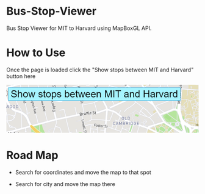 # Bus-Stop-Viewer
Bus Stop Viewer for MIT to Harvard using MapBoxGL API. 

# How to Use
Once the page is loaded click the "Show stops between MIT and Harvard" button here

![alt text](https://github.com/y0Phoenix/Bus-Stop-Viewer/blob/main/click%20me.PNG?raw=true)

# Road Map

* Search for coordinates and move the map to that spot

* Search for city and move the map there
